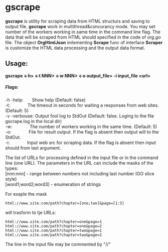 # gscrape

__gscrape__ is utility for scraping data from HTML structurs and saving to output file. __gscrape__ work in multithread&concurancy mode. You may set number of the workers working in same time in the command line flag. The data that will be scraped from HTML should specified in the code of _org.go_ file. The object __OrgHtmlJson__ imlementing __Scrape__ func of interface __Scraper__ is customize the HTML data processing and the output data format.

Usage:
---
__gscrape <-h> <-t NNN> <-w NNN> <-o output_file> -i input_file \<url\>__
##### Flags:
-h -help:&emsp;&emsp;Show help (Default: false)\
-t:&emsp;&emsp;&emsp;&emsp;The timeout in seconds for waiting a responses from web sites. (Default: 5)\
-v -verbouse: Output fool log to StdOut (Default: false. Loging to the file gscrape.log in the local dir)\
-w:&emsp;&emsp;&emsp;&emsp;The number of workers working in the same time. (Default: 5)\
-o:&emsp;&emsp;&emsp;&emsp;File for result output. If the flag is absent then output will to the StdOut.\
-i:&emsp;&emsp;&emsp;&emsp;Input web src for scraping data. If the flag is absent then input should from last argument.

The list of URLs for processing defined in the input file or in the command line (one URL). The parameters in the URL can include the masks of the types:\
[nnn:nnn] - range between numbers not including last number (GO slice style)\
[word1;word2;word3] - enumeration of strings

For exaple the mask
```
html://www.site.com/path?chapter=[one;two]&page=[1:3]
```
will trasform to tje URLs:
```
html://www.site.com/path?chapter=one&page=1
html://www.site.com/path?chapter=one&page=2
html://www.site.com/path?chapter=two&page=1
html://www.site.com/path?chapter=two&page=2
```
The line in the input file may be commented by "//"
